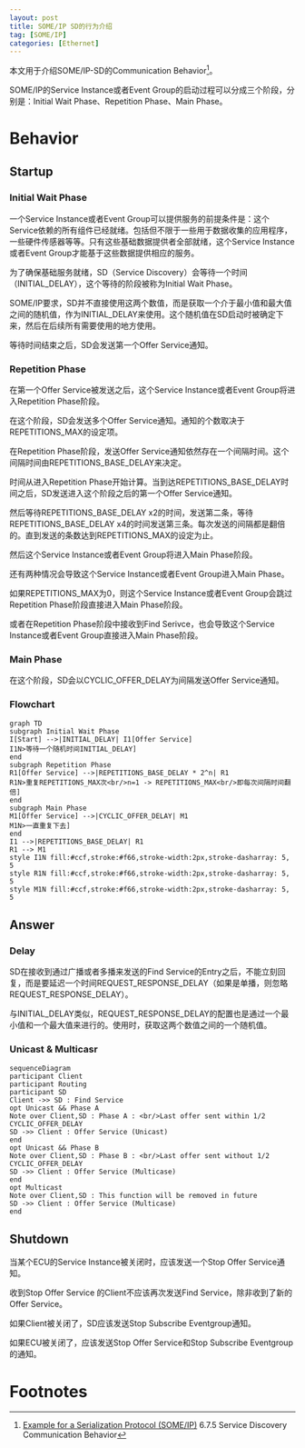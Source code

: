 ```yaml
---
layout: post
title: SOME/IP SD的行为介绍
tag: [SOME/IP]
categories: [Ethernet]
---
```



本文用于介绍SOME/IP-SD的Communication Behavior[^1]。

SOME/IP的Service Instance或者Event Group的启动过程可以分成三个阶段，分别是：Initial Wait Phase、Repetition Phase、Main Phase。

<!--break-->

# Behavior

## Startup

### Initial Wait Phase

一个Service Instance或者Event Group可以提供服务的前提条件是：这个Service依赖的所有组件已经就绪。包括但不限于一些用于数据收集的应用程序，一些硬件传感器等等。只有这些基础数据提供者全部就绪，这个Service Instance或者Event Group才能基于这些数据提供相应的服务。

为了确保基础服务就绪，SD（Service Discovery）会等待一个时间（INITIAL_DELAY），这个等待的阶段被称为Initial Wait Phase。

SOME/IP要求，SD并不直接使用这两个数值，而是获取一个介于最小值和最大值之间的随机值，作为INITIAL_DELAY来使用。这个随机值在SD启动时被确定下来，然后在后续所有需要使用的地方使用。

等待时间结束之后，SD会发送第一个Offer Service通知。

### Repetition Phase

在第一个Offer Service被发送之后，这个Service Instance或者Event Group将进入Repetition Phase阶段。

在这个阶段，SD会发送多个Offer Service通知。通知的个数取决于REPETITIONS_MAX的设定项。

在Repetition Phase阶段，发送Offer Service通知依然存在一个间隔时间。这个间隔时间由REPETITIONS_BASE_DELAY来决定。

时间从进入Repetition Phase开始计算。当到达REPETITIONS_BASE_DELAY时间之后，SD发送进入这个阶段之后的第一个Offer Service通知。

然后等待REPETITIONS_BASE_DELAY x2的时间，发送第二条，等待REPETITIONS_BASE_DELAY x4的时间发送第三条。每次发送的间隔都是翻倍的。直到发送的条数达到REPETITIONS_MAX的设定为止。

然后这个Service Instance或者Event Group将进入Main Phase阶段。

还有两种情况会导致这个Service Instance或者Event Group进入Main Phase。

如果REPETITIONS_MAX为0，则这个Service Instance或者Event Group会跳过Repetition Phase阶段直接进入Main Phase阶段。

或者在Repetition Phase阶段中接收到Find Serivce，也会导致这个Service Instance或者Event Group直接进入Main Phase阶段。

### Main Phase

在这个阶段，SD会以CYCLIC_OFFER_DELAY为间隔发送Offer Service通知。

### Flowchart

```mermaid
graph TD
subgraph Initial Wait Phase
I[Start] -->|INITIAL_DELAY| I1[Offer Service]
I1N>等待一个随机时间INITIAL_DELAY]
end
subgraph Repetition Phase
R1[Offer Service] -->|REPETITIONS_BASE_DELAY * 2^n| R1
R1N>重复REPETITIONS_MAX次<br/>n=1 -> REPETITIONS_MAX<br/>即每次间隔时间翻倍]
end
subgraph Main Phase
M1[Offer Service] -->|CYCLIC_OFFER_DELAY| M1
M1N>一直重复下去]
end
I1 -->|REPETITIONS_BASE_DELAY| R1
R1 --> M1
style I1N fill:#ccf,stroke:#f66,stroke-width:2px,stroke-dasharray: 5, 5
style R1N fill:#ccf,stroke:#f66,stroke-width:2px,stroke-dasharray: 5, 5
style M1N fill:#ccf,stroke:#f66,stroke-width:2px,stroke-dasharray: 5, 5
```



## Answer

### Delay

SD在接收到通过广播或者多播来发送的Find Service的Entry之后，不能立刻回复，而是要延迟一个时间REQUEST_RESPONSE_DELAY（如果是单播，则忽略REQUEST_RESPONSE_DELAY）。

与INITIAL_DELAY类似，REQUEST_RESPONSE_DELAY的配置也是通过一个最小值和一个最大值来进行的。使用时，获取这两个数值之间的一个随机值。

### Unicast & Multicasr

```mermaid
sequenceDiagram
participant Client
participant Routing
participant SD
Client ->> SD : Find Service
opt Unicast && Phase A
Note over Client,SD : Phase A : <br/>Last offer sent within 1/2 CYCLIC_OFFER_DELAY
SD ->> Client : Offer Service (Unicast)
end
opt Unicast && Phase B
Note over Client,SD : Phase B : <br/>Last offer sent without 1/2 CYCLIC_OFFER_DELAY
SD ->> Client : Offer Service (Multicase)
end
opt Multicast
Note over Client,SD : This function will be removed in future
SD ->> Client : Offer Service (Multicase)
end
```

## Shutdown

当某个ECU的Service Instance被关闭时，应该发送一个Stop Offer Service通知。

收到Stop Offer Service 的Client不应该再次发送Find Service，除非收到了新的Offer Service。

如果Client被关闭了，SD应该发送Stop Subscribe Eventgroup通知。

如果ECU被关闭了，应该发送Stop Offer Service和Stop Subscribe Eventgroup的通知。



# Footnotes

[^1]: [Example for a Serialization Protocol (SOME/IP)](http://www.some-ip.com/papers/cache/AUTOSAR_TR_SomeIpExample_4.2.1.pdf) 6.7.5 Service Discovery Communication Behavior









